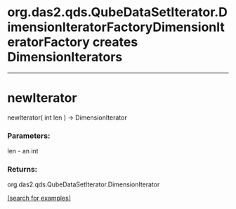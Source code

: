 # org.das2.qds.QubeDataSetIterator.DimensionIteratorFactoryDimensionIteratorFactory creates DimensionIterators
***
<a name="newIterator"></a>
# newIterator
newIterator( int len ) &rarr; DimensionIterator



### Parameters:
len - an int

### Returns:
org.das2.qds.QubeDataSetIterator.DimensionIterator


<a href="https://github.com/autoplot/dev/search?q=newIterator&unscoped_q=newIterator">[search for examples]</a>

